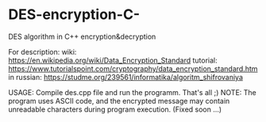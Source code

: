 # DES-encryption-C-
DES algorithm in C++ encryption&amp;decryption

For description:
wiki: https://en.wikipedia.org/wiki/Data_Encryption_Standard
tutorial: https://www.tutorialspoint.com/cryptography/data_encryption_standard.htm
in russian: https://studme.org/239561/informatika/algoritm_shifrovaniya

USAGE:
Compile des.cpp file and run the programm. That's all ;)
NOTE: The program uses ASCII code, and the encrypted message may contain unreadable characters during program execution. (Fixed soon ...)
